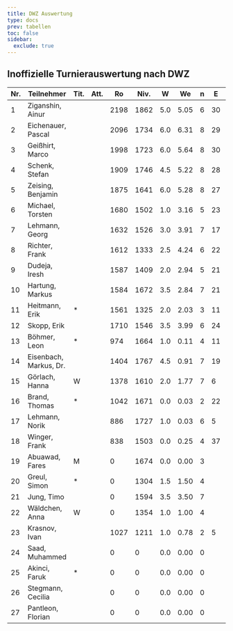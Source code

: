 ```yaml
---
title: DWZ Auswertung
type: docs
prev: tabellen
toc: false
sidebar:
  exclude: true
---
```


## Inoffizielle Turnierauswertung nach DWZ

| Nr. | Teilnehmer         | Tit. | Att. | Ro   | Niv. | W   | We   | n | E  | /  | J  | Rh   | X   | Rn   | Diff. |
|-----|--------------------|------|------|------|------|-----|------|---|----|----|----|------|-----|------|-------|
| 1   | Ziganshin, Ainur   |      |      | 2198 | 1862 | 5.0 | 5.05 | 6 | 30 | 15 |    | 2135 |     | 2197 | -1    |
| 2   | Eichenauer, Pascal |      |      | 2096 | 1734 | 6.0 | 6.31 | 8 | 29 | 10 |    | 1927 |     | 2090 | -6    |
| 3   | Geißhirt, Marco    |      |      | 1998 | 1723 | 6.0 | 5.64 | 8 | 30 | 15 |    | 1916 |     | 2005 | 7     |
| 4   | Schenk, Stefan     |      |      | 1909 | 1746 | 4.5 | 5.22 | 8 | 28 | 15 |    | 1789 |     | 1893 | -16   |
| 5   | Zeising, Benjamin  |      |      | 1875 | 1641 | 6.0 | 5.28 | 8 | 27 | 15 |    | 1834 |     | 1891 | 16    |
| 6   | Michael, Torsten   |      |      | 1680 | 1502 | 1.0 | 3.16 | 5 | 23 | 15 |    | 1262 |     | 1619 | -61   |
| 7   | Lehmann, Georg     |      |      | 1632 | 1526 | 3.0 | 3.91 | 7 | 17 | 10 |    | 1476 |     | 1602 | -30   |
| 8   | Richter, Frank     |      |      | 1612 | 1333 | 2.5 | 4.24 | 6 | 22 | 15 |    | 1276 |     | 1563 | -49   |
| 9   | Dudeja, Iresh      |      |      | 1587 | 1409 | 2.0 | 2.94 | 5 | 21 | 15 |    | 1337 |     | 1559 | -28   |
| 10  | Hartung, Markus    |      |      | 1584 | 1672 | 3.5 | 2.84 | 7 | 21 | 15 |    | 1672 |     | 1602 | 18    |
| 11  | Heitmann, Erik     | *    |      | 1561 | 1325 | 2.0 | 2.03 | 3 | 11 | 5  |    | 1450 |     | 1560 | -1    |
| 12  | Skopp, Erik        |      |      | 1710 | 1546 | 3.5 | 3.99 | 6 | 24 | 15 |    | 1603 |     | 1697 | -13   |
| 13  | Böhmer, Leon       | *    |      | 974  | 1664 | 1.0 | 0.11 | 4 | 11 | 10 |    | 1471 |     | 1021 | 47    |
| 14  | Eisenbach, Markus, Dr. |   |      | 1404 | 1767 | 4.5 | 0.91 | 7 | 19 | 15 |    | 1869 |     | 1514 | 110   |
| 15  | Görlach, Hanna     | W    |      | 1378 | 1610 | 2.0 | 1.77 | 7 | 6  | 5  |    | 1452 |     | 1392 | 14    |
| 16  | Brand, Thomas      | *    |      | 1042 | 1671 | 0.0 | 0.03 | 2 | 22 | 15 |    |      |     | 1041 | -1    |
| 17  | Lehmann, Norik     |      |      | 886  | 1727 | 1.0 | 0.03 | 6 | 5  | 5  |    | 1454 |     | 956  | 70    |
| 18  | Winger, Frank      |      |      | 838  | 1503 | 0.0 | 0.25 | 4 | 37 | 15 |    | 703  |     | 834  | -4    |
| 19  | Abuawad, Fares     | M    |      | 0    | 1674 | 0.0 | 0.00 | 3 |    | 0  |    |      |     | 0    | 0     |
| 20  | Greul, Simon       | *    |      | 0    | 1304 | 1.5 | 1.50 | 4 |    | 0  |    |      |     | 0    | 0     |
| 21  | Jung, Timo         |      |      | 0    | 1594 | 3.5 | 3.50 | 7 |    | 5  |    | 1694 |     | 1694 | 0     |
| 22  | Wäldchen, Anna     | W    |      | 0    | 1354 | 1.0 | 1.00 | 4 |    | 0  |    |      |     | 0    | 0     |
| 23  | Krasnov, Ivan      |      |      | 1027 | 1211 | 1.0 | 0.78 | 2 | 5  | 5  |    |      |     | 1052 | 25    |
| 24  | Saad, Muhammed     |      |      | 0    | 0    | 0.0 | 0.00 | 0 |    | 0  |    |      |     | 0    | 0     |
| 25  | Akinci, Faruk      | *    |      | 0    | 0    | 0.0 | 0.00 | 0 |    | 0  |    |      |     | 0    | 0     |
| 26  | Stegmann, Cecilia  |      |      | 0    | 0    | 0.0 | 0.00 | 0 |    | 0  |    |      |     | 0    | 0     |
| 27  | Pantleon, Florian  |      |      | 0    | 0    | 0.0 | 0.00 | 0 |    | 0  |    |      |     | 0    | 0     |
